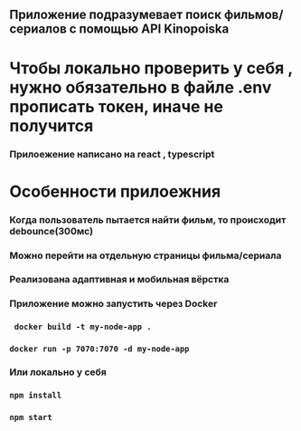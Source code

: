 ## Приложение подразумевает поиск фильмов/ сериалов с помощью API Kinopoiska

# Чтобы локально проверить у себя , нужно обязательно в файле .env прописать токен, иначе не получится



### Прилоежение написано на react , typescript


# Особенности прилоежния
### Когда пользователь пытается найти фильм, то происходит debounce(300мс)
### Можно перейти на отдельную страницы фильма/сериала
### Реализована адаптивная и мобильная вёрстка


### Приложение можно запустить через Docker
### ` docker build -t my-node-app .`
### `docker run -p 7070:7070 -d my-node-app`



### Или локально у себя 


### `npm install`
### `npm start`




